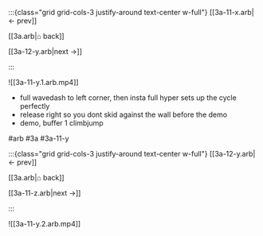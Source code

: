:::{class="grid grid-cols-3 justify-around text-center w-full"}
[[3a-11-x.arb|← prev]]

[[3a.arb|⌂ back]]

[[3a-12-y.arb|next →]]

:::

![[3a-11-y.1.arb.mp4]]

* full wavedash to left corner, then insta full hyper sets up the cycle perfectly
* release right so you dont skid against the wall before the demo
* demo, buffer 1 climbjump

#arb #3a #3a-11-y

:::{class="grid grid-cols-3 justify-around text-center w-full"}
[[3a-12-y.arb|← prev]]

[[3a.arb|⌂ back]]

[[3a-11-z.arb|next →]]

:::

![[3a-11-y.2.arb.mp4]]

